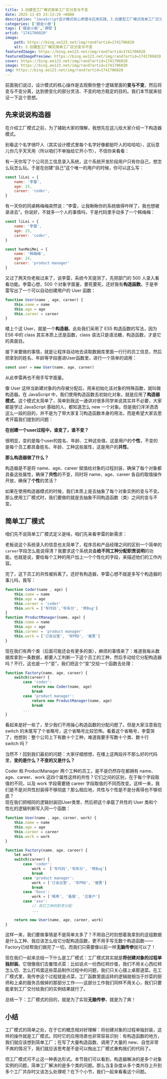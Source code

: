 ```yaml
---
title: 3.创建型工厂模式简单工厂区分变与不变
date: 2025-11-03 23:13:29 +0800
description: "JavaScript设计模式核心原理与应用实践，3.创建型工厂模式简单工厂区分变与不变"
categories: ['掘金小册']
tags: ['掘金小册','课程']
artid: "1741706020"
image:
    path: https://bing.ee123.net/img/rand?artid=1741706020
    alt: 3.创建型工厂模式简单工厂区分变与不变
featuredImage: https://bing.ee123.net/img/rand?artid=1741706020
featuredImagePreview: https://bing.ee123.net/img/rand?artid=1741706020
cover: https://bing.ee123.net/img/rand?artid=1741706020
image: https://bing.ee123.net/img/rand?artid=1741706020
img: https://bing.ee123.net/img/rand?artid=1741706020
---
```


前面我们说过，设计模式的核心操作是去观察你整个逻辑里面的**变与不变**，然后将变与不变分离，达到使变化的部分灵活、不变的地方稳定的目的。我们本节就来验证一下这个思想。    
  
## 先来说说构造器
在介绍工厂模式之前，为了辅助大家的理解，我想先在这儿给大家介绍一下构造器模式。  

别看这个名字很吓人（其实设计模式里每个名字好像都挺吓人的哈哈哈），这玩意儿你几乎天天用（所以咱们不单独给它开小节），不信你来看看：      

有一天你写了个公司员工信息录入系统，这个系统开发阶段用户只有你自己，想怎么玩怎么玩。于是在创建“自己”这个唯一的用户的时候，你可以这么写：   

```javascript
const liLei = {
    name: '李雷',
    age: 25,
    career: 'coder',
}
```

有一天你的同桌韩梅梅突然说：“李雷，让我瞅瞅你的系统做得咋样了，我也想被录进去”。你说好，不就多一个人的事情吗，于是代码里手动多了一个韩梅梅： 

```javascript
const liLei = {
    name: '李雷',
    age: 25,
    career: 'coder',
}

const hanMeiMei = {
    name: '韩梅梅',
    age: 24,
    career: 'product manager'
}
```

又过了两天你老板过来了，说李雷，系统今天提测了，先把部门的 500 人录入看看功能。李雷心想，500 个对象字面量，要死要死，还好我有**构造函数**。于是李雷写出了一个可以自动创建用户的 User 函数：    

```javascript
function User(name , age, career) {
    this.name = name
    this.age = age
    this.career = career 
}
```

楼上个这 User，就是一个**构造器**。此处我们采用了 ES5 构造函数的写法，因为 ES6 中的 class 其实本质上还是函数，class 语法只是语法糖，构造函数，才是它的真面目。    

接下来要做的事情，就是让程序自动地去读取数据库里面一行行的员工信息，然后把拿到的姓名、年龄等字段塞进User函数里，进行一个简单的调用：    

```javascript
const user = new User(name, age, career)
```

从此李雷再也不用手写字面量。    
  
像 User 这样当新建对象的内存被分配后，用来初始化该对象的特殊函数，就叫做构造器。在 JavaScript 中，我们使用构造函数去初始化对象，就是应用了**构造器模式**。这个模式太简单了，简单到我这一通讲对很多同学来说其实并不必要，大家都是学过 JavaScript 基础的人，都知道怎么 new 一个对象。但是我们洋洋洒洒这么一段的目的，并不是为了带大家复习构造函数本身的用法，而是希望大家去思考开篇我们提到的问题：       

**在创建一个user过程中，谁变了，谁不变？**   

很明显，变的是每个user的姓名、年龄、工种这些值，这是用户的**个性**，不变的是每个员工都具备姓名、年龄、工种这些属性，这是用户的**共性**。        
   
**那么构造器做了什么？**   

构造器是不是将 name、age、career 赋值给对象的过程封装，确保了每个对象都具备这些属性，确保了**共性**的不变，同时将 name、age、career 各自的取值操作开放，确保了**个性**的灵活？    
   
如果在使用构造器模式的时候，我们本质上是去抽象了每个对象实例的变与不变。那么使用工厂模式时，我们要做的就是去抽象不同构造函数（类）之间的变与不变。      
  
## 简单工厂模式   
咱们先不说简单工厂模式定义是啥，咱们先来看李雷的新需求：    

老板说这个系统录入的信息也太简单了，程序员和产品经理之间的区别一个简单的`career`字段怎么能说得清？我要求这个系统具备**给不同工种分配职责说明**的功能。也就是说，要给每个工种的用户加上一个个性化的字段，来描述他们的工作内容。   

完了，这下员工的共性被拆离了。还好有构造器，李雷心想不就是多写个构造器的事儿吗，我写：    

```javascript
function Coder(name , age) {
    this.name = name
    this.age = age
    this.career = 'coder' 
    this.work = ['写代码','写系分', '修Bug']
}
function ProductManager(name, age) {
    this.name = name 
    this.age = age
    this.career = 'product manager'
    this.work = ['订会议室', '写PRD', '催更']
}
```
现在我们有两个类（后面可能还会有更多的类），麻烦的事情来了：难道我每从数据库拿到一条数据，都要人工判断一下这个员工的工种，然后手动给它分配构造器吗？不行，这也是一个“变”，我们把这个“变”交给一个函数去处理：    

```javascript
function Factory(name, age, career) {
    switch(career) {
        case 'coder':
            return new Coder(name, age) 
            break
        case 'product manager':
            return new ProductManager(name, age)
            break
        ...
}
```
看起来是好一些了，至少我们不用操心构造函数的分配问题了。但是大家注意我在 switch  的末尾写了个省略号，这个省略号比较恐怖。看着这个省略号，李雷哭了，他想到：整个公司上下有数十个工种，难道我要手写数十个类、数十行 switch 吗？    

当然不！回到我们最初的问题：大家仔细想想，在楼上这两段并不那么好的代码里，**变的是什么？不变的又是什么？**   

Coder 和 ProductManager 两个工种的员工，是不是仍然存在都拥有 name、age、career、work 这四个属性这样的共性？它们之间的区别，在于每个字段取值的不同，以及 work 字段需要随 career 字段取值的不同而改变。这样一来，我们是不是对共性封装得不够彻底？那么相应地，共性与个性是不是分离得也不够彻底？   
现在我们把相同的逻辑封装回User类里，然后把这个承载了共性的 User 类和个性化的逻辑判断写入同一个函数：    


```javascript
function User(name , age, career, work) {
    this.name = name
    this.age = age
    this.career = career 
    this.work = work
}

function Factory(name, age, career) {
    let work
    switch(career) {
        case 'coder':
            work =  ['写代码','写系分', '修Bug'] 
            break
        case 'product manager':
            work = ['订会议室', '写PRD', '催更']
            break
        case 'boss':
            work = ['喝茶', '看报', '见客户']
        case 'xxx':
            // 其它工种的职责分配
            ...
            
    return new User(name, age, career, work)
}

```
这样一来，我们要做事情是不是简单太多了？不用自己时刻想着我拿到的这组数据是什么工种、我应该怎么给它分配构造函数，更不用手写无数个构造函数——Factory已经帮我们做完了一切，而我们只需要像以前一样**无脑传参**就可以了！   
   
现在我们一起来总结一下什么是工厂模式：工厂模式其实就是**将创建对象的过程单独封装**。它很像我们去餐馆点菜：比如说点一份西红柿炒蛋，我们不用关心西红柿怎么切、怎么打鸡蛋这些菜品制作过程中的问题，我们只关心摆上桌那道菜。在工厂模式里，我传参这个过程就是点菜，工厂函数里面运转的逻辑就相当于炒菜的厨师和上桌的服务员做掉的那部分工作——这部分工作我们同样不用关心，我们只要能拿到工厂交付给我们的实例结果就行了。   

总结一下：工厂模式的目的，就是为了实现**无脑传参**，就是为了爽！
   
## 小结   

工厂模式的简单之处，在于它的概念相对好理解：将创建对象的过程单独封装，这样的操作就是工厂模式。同时它的应用场景也非常容易识别：有构造函数的地方，我们就应该想到简单工厂；在写了大量构造函数、调用了大量的 new、自觉非常不爽的情况下，我们就应该思考是不是可以掏出工厂模式重构我们的代码了。   
  
但工厂模式可不止这一种表达形式。本节我们可以看到，构造器解决的是多个对象实例的问题，简单工厂解决的是多个类的问题。那么当复杂度从多个类共存上升到多个工厂共存时又该怎么处理呢？在下个小节，我们一起来看看这个问题。    


